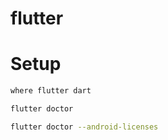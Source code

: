 # flutter

# Setup

```sh
where flutter dart
```

```sh
flutter doctor
```

```sh
flutter doctor --android-licenses
```
